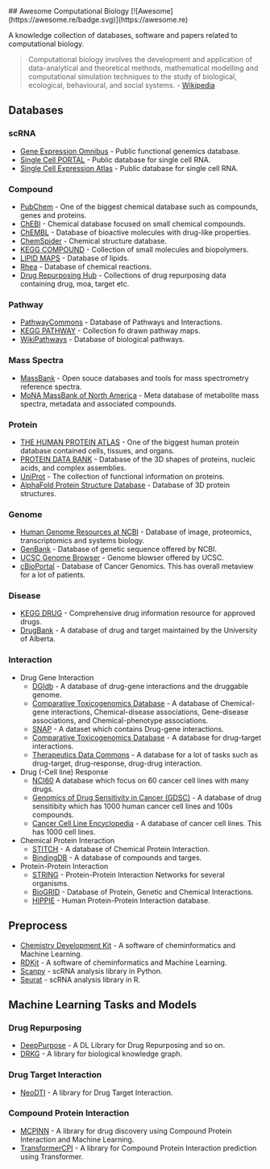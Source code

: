 <div class="github-widget" data-repo="inoue0426/awesome-computational-biology"></div>
## Awesome Computational Biology [![Awesome](https://awesome.re/badge.svg)](https://awesome.re)

A knowledge collection of databases, software and papers related to computational biology.

> Computational biology involves the development and application of data-analytical and theoretical methods,
> mathematical modelling and computational simulation techniques to the study of biological, ecological,
> behavioural, and social systems. - [Wikipedia](https://en.wikipedia.org/wiki/Computational_biology)



## Databases
### scRNA
- [Gene Expression Omnibus](https://www.ncbi.nlm.nih.gov/geo/) - Public functional genemics database.
- [Single Cell PORTAL](https://singlecell.broadinstitute.org/single_cell) - Public database for single cell RNA.
- [Single Cell Expression Atlas](https://www.ebi.ac.uk/gxa/sc/home) - Public database for single cell RNA.
### Compound
- [PubChem](https://pubchem.ncbi.nlm.nih.gov/) - One of the biggest chemical database such as compounds, genes and proteins.
- [ChEBI](https://www.ebi.ac.uk/chebi/) - Chemical database  focused on small chemical compounds.
- [ChEMBL](https://www.ebi.ac.uk/chembl/) - Database of bioactive molecules with drug-like properties.
- [ChemSpider](http://www.chemspider.com/) - Chemical structure database.
- [KEGG COMPOUND](https://www.genome.jp/kegg/compound/) - Collection of small molecules and biopolymers.
- [LIPID MAPS](https://www.lipidmaps.org/databases/lmsd/overview) - Database of lipids.
- [Rhea](https://www.rhea-db.org/) - Database of chemical reactions.
- [Drug Repurposing Hub](https://repo-hub.broadinstitute.org/repurposing#download-data) - Collections of drug repurposing data containing drug, moa, target etc.
### Pathway
- [PathwayCommons](https://www.pathwaycommons.org/) - Database of Pathways and Interactions.
- [KEGG PATHWAY](https://www.genome.jp/kegg/pathway.html) - Collection fo drawn pathway maps.
- [WikiPathways](https://wikipathways.org/) - Database of biological pathways.
### Mass Spectra
- [MassBank](http://www.massbank.jp/) - Open souce databases and tools for mass spectrometry reference spectra.
- [MoNA MassBank of North America](https://mona.fiehnlab.ucdavis.edu/) - Meta database of metabolite mass spectra, metadata and associated compounds.
### Protein
- [THE HUMAN PROTEIN ATLAS](https://www.proteinatlas.org/) - One of the biggest human protein database contained cells, tissues, and organs. 
- [PROTEIN DATA BANK](https://www.rcsb.org/) - Database of the 3D shapes of proteins, nucleic acids, and complex assemblies.
- [UniProt](https://www.uniprot.org/) - The collection of functional information on proteins.
- [AlphaFold Protein Structure Database](https://alphafold.ebi.ac.uk/api-docs) - Database of 3D protein structures.
### Genome
- [Human Genome Resources at NCBI](https://www.ncbi.nlm.nih.gov/projects/genome/guide/human/index.shtml) - Database of image, proteomics, transcriptomics and systems biology.
- [GenBank](https://www.ncbi.nlm.nih.gov/genbank/) - Database of genetic sequence offered by NCBI.
- [UCSC Genome Browser](https://genome.ucsc.edu/) - Genome blowser offered by UCSC.
- [cBioPortal](https://www.cbioportal.org/) - Database of Cancer Genomics. This has overall metaview for a lot of patients.
### Disease
- [KEGG DRUG](https://www.genome.jp/kegg/drug/) - Comprehensive drug information resource for approved drugs.
- [DrugBank](https://www.drugbank.com/) - A database of drug and target maintained by the University of Alberta.
### Interaction
- Drug Gene Interaction
  - [DGIdb](https://www.dgidb.org/) - A database of drug-gene interactions and the druggable genome.
  - [Comparative Toxicogenomics Database](http://ctdbase.org/) - A database of Chemical-gene interactions, Chemical-disease associations, Gene-disease associations, and Chemical-phenotype associations.
  - [SNAP](https://snap.stanford.edu/biodata/datasets/10002/10002-ChG-Miner.html#:~:text=Dataset%20information,or%20activation%20of%20the%20drug.) - A dataset which contains Drug-gene interactions. 
  - [Comparative Toxicogenomics Database](https://ctdbase.org/) - A database for drug-target interactions.
  - [Therapeutics Data Commons](https://tdcommons.ai/) - A database for a lot of tasks such as drug-target, drug-response, drug-drug interaction.
- Drug (-Cell line) Response
  - [NCI60](https://dtp.cancer.gov/discovery_development/nci-60/) A database which focus on 60 cancer cell lines with many drugs.
  - [Genomics of Drug Sensitivity in Cancer (GDSC)](https://www.cancerrxgene.org/) - A database of drug sensitibity which has 1000 human cancer cell lines and 100s compounds.
  - [Cancer Cell Line Encyclopedia](https://sites.broadinstitute.org/ccle/) - A database of cancer cell lines. This has 1000 cell lines.
- Chemical Protein Interaction
  - [STITCH](http://stitch.embl.de/) - A database of Chemical Protein Interaction.
  - [BindingDB](https://www.bindingdb.org/rwd/bind/index.jsp) - A database of compounds and targes.
- Protein-Protein Interaction
  - [STRING](https://string-db.org/) - Protein-Protein Interaction Networks for several organisms.
  - [BioGRID](https://thebiogrid.org/) - Database of Protein, Genetic and Chemical Interactions.
  - [HIPPIE](http://cbdm-01.zdv.uni-mainz.de/~mschaefer/hippie/) - Human Protein-Protein Interaction database.

## Preprocess

- [Chemistry Development Kit](https://github.com/cdk/cdk) - A software of cheminformatics and Machine Learning.
- [RDKit](https://github.com/rdkit/rdkit) - A software of cheminformatics and Machine Learning.
- [Scanpy](https://scanpy.readthedocs.io/en/stable/) - scRNA analysis library in Python.
- [Seurat](https://satijalab.org/seurat/) - scRNA analysis library in R.

## Machine Learning Tasks and Models

### Drug Repurposing

- [DeepPurpose](https://github.com/kexinhuang12345/DeepPurpose) - A DL Library for Drug Repurposing and so on. 
- [DRKG](https://github.com/gnn4dr/DRKG) - A library for biological knowledge graph.

### Drug Target Interaction

- [NeoDTI](https://github.com/FangpingWan/NeoDTI) - A library for Drug Target Interaction.

### Compound Protein Interaction

- [MCPINN](https://github.com/mhlee0903/multi_channels_PINN) - A library for drug discovery using Compound Protein Interaction and Machine Learning.
- [TransformerCPI](https://github.com/lifanchen-simm/transformerCPI) - A library for Compound Protein Interaction prediction using Transformer. 